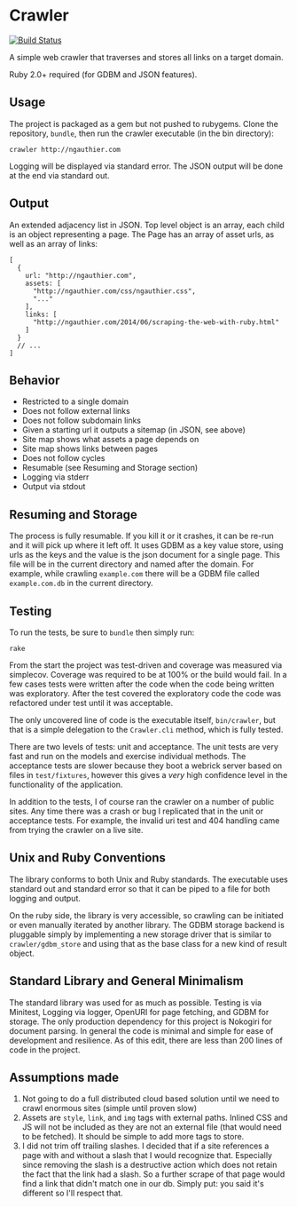 # Crawler

[![Build Status](https://travis-ci.org/ngauthier/crawler.svg?branch=master)](https://travis-ci.org/ngauthier/crawler)

A simple web crawler that traverses and stores all links on a target domain.

Ruby 2.0+ required (for GDBM and JSON features).

## Usage

The project is packaged as a gem but not pushed to rubygems. Clone the repository, `bundle`, then run the crawler executable (in the bin directory):

    crawler http://ngauthier.com

Logging will be displayed via standard error. The JSON output will be done at the end via standard out.

## Output

An extended adjacency list in JSON. Top level object is an array, each child is an object representing a page. The Page has an array of asset urls, as well as an array of links:

    [
      {
        url: "http://ngauthier.com",
        assets: [
          "http://ngauthier.com/css/ngauthier.css",
          "..."
        ],
        links: [
          "http://ngauthier.com/2014/06/scraping-the-web-with-ruby.html"
        ]
      }
      // ...
    ]

## Behavior

- Restricted to a single domain
- Does not follow external links
- Does not follow subdomain links
- Given a starting url it outputs a sitemap (in JSON, see above)
- Site map shows what assets a page depends on
- Site map shows links between pages
- Does not follow cycles
- Resumable (see Resuming and Storage section)
- Logging via stderr
- Output via stdout

## Resuming and Storage

The process is fully resumable. If you kill it or it crashes, it can be re-run and it will pick up where it left off. It uses GDBM as a key value store, using urls as the keys and the value is the json document for a single page. This file will be in the current directory and named after the domain. For example, while crawling `example.com` there will be a GDBM file called `example.com.db` in the current directory.

## Testing

To run the tests, be sure to `bundle` then simply run:

    rake

From the start the project was test-driven and coverage was measured via simplecov. Coverage was required to be at 100% or the build would fail. In a few cases tests were written after the code when the code being written was exploratory. After the test covered the exploratory code the code was refactored under test until it was acceptable.

The only uncovered line of code is the executable itself, `bin/crawler`, but that is a simple delegation to the `Crawler.cli` method, which is fully tested.

There are two levels of tests: unit and acceptance. The unit tests are very fast and run on the models and exercise individual methods. The acceptance tests are slower because they boot a webrick server based on files in `test/fixtures`, however this gives a *very* high confidence level in the functionality of the application.

In addition to the tests, I of course ran the crawler on a number of public sites. Any time there was a crash or bug I replicated that in the unit or acceptance tests. For example, the invalid uri test and 404 handling came from trying the crawler on a live site.

## Unix and Ruby Conventions

The library conforms to both Unix and Ruby standards. The executable uses standard out and standard error so that it can be piped to a file for both logging and output.

On the ruby side, the library is very accessible, so crawling can be initiated or even manually iterated by another library. The GDBM storage backend is pluggable simply by implementing a new storage driver that is similar to `crawler/gdbm_store` and using that as the base class for a new kind of result object.

## Standard Library and General Minimalism

The standard library was used for as much as possible. Testing is via Minitest, Logging via logger, OpenURI for page fetching, and GDBM for storage. The only production dependency for this project is Nokogiri for document parsing. In general the code is minimal and simple for ease of development and resilience. As of this edit, there are less than 200 lines of code in the project.

## Assumptions made

1. Not going to do a full distributed cloud based solution until we need to crawl enormous sites (simple until proven slow)
1. Assets are `style`, `link`, and `img` tags with external paths. Inlined CSS and JS will not be included as they are not an external file (that would need to be fetched). It should be simple to add more tags to store.
1. I did not trim off trailing slashes. I decided that if a site references a page with and without a slash that I would recognize that. Especially since removing the slash is a destructive action which does not retain the fact that the link had a slash. So a further scrape of that page would find a link that didn't match one in our db. Simply put: you said it's different so I'll respect that.

